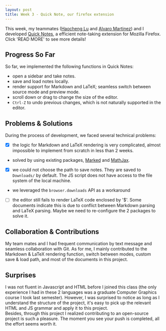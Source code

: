 ```yaml
---
layout: post
title: Week 3 - Quick Note, our firefox extension
---
```



This week, my teammates ([Haocheng Lu](https://ossd-s25.github.io/LuHC409-weekly/) and [Alvaro Martinez](https://ossd-s25.github.io/AlvaroMartinezM-weekly/)) and I developed [Quick Notes](https://github.com/ossd-s25/Quick-Notes), a efficient note-taking extension for Mozilla Firefox. Click 'READ MORE' to see more details!
<!--more-->
## Progress So Far
So far, we implemented the following functions in Quick Notes:
- open a sidebar and take notes.
- save and load notes locally.
- render support for Markdown and LaTeX; seamless switch between source mode and preview mode.
- scroll down or drag to change the size of the editor.
- `Ctrl-Z` to undo previous changes, which is not naturally supported in the editor.

## Problems \& Solutions
During the process of development, we faced several technical problems:
- [x] the logic for Markdown and LaTeX rendering is very complicated, almost impossible to implement from scratch in less than 2 weeks.
- solved by using existing packages, [Marked](https://github.com/markedjs/marked) and [MathJax](https://github.com/mathjax/MathJax).
- [x] we could not choose the path to save notes. They are saved to `Downloads/` by default. The JS script does not have access to the file system of the local machine.
- we leveraged the `browser.downloads` API as a workaround
- [ ] the editor still fails to render LaTeX code enclosed by '\$'. Some documents indicate this is due to conflict between Markdown parsing and LaTeX parsing. Maybe we need to re-configure the 2 packages to solve it.

## Collaboration \& Contributions
My team mates and I had frequent communication by text message and seamless collaboration with Git. As for me, I mainly contributed to the Markdown \& LaTeX rendering function, switch between modes, custom save \& load path, and most of the documents in this project.

## Surprises
I was not fluent in Javascript and HTML before I joined this class (the only experience I had in these 2 languages was a graduate Computer Graphics course I took last semester). However, I was surprised to notice as long as I understand the structure of the project, it's easy to pick up the relevant HTML and JS grammar and apply it to this project.  
Besides, through this project I realized contributing to an open-source project is such a pleasure. The moment you see your push is completed, all the effort seems worth it.




